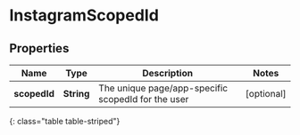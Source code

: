 # InstagramScopedId


## Properties

| Name | Type | Description | Notes |
| ------------ | ------------- | ------------- | ------------- |
| **scopedId** | **String** | The unique page/app-specific scopedId for the user |  [optional] |
{: class="table table-striped"}



